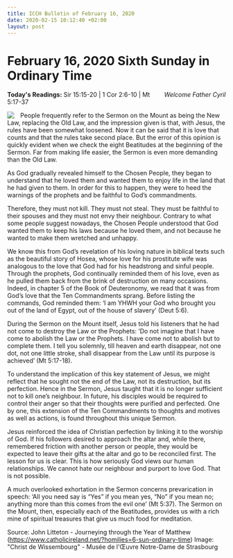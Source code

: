 ```yaml
---
title: ICCH Bulletin of February 16, 2020
date: 2020-02-15 10:12:40 +02:00
layout: post
---
```


# February 16, 2020 Sixth Sunday in Ordinary Time
<span style="float: right"><em>Welcome Father Cyril</em></span>
**Today's Readings:** Sir 15:15-20 | 1 Cor 2:6-10 | Mt 5:17-37


<img style="float: left; margin-right: 1em;" src="https://upload.wikimedia.org/wikipedia/commons/thumb/3/3e/Christ_de_Wissembourg.JPG/235px-Christ_de_Wissembourg.JPG">

People frequently refer to the Sermon on the Mount as being the New Law, replacing the Old Law, and the impression given is that, with Jesus, the rules have been somewhat loosened. Now it can be said that it is love that counts and that the rules take second place. But the error of this opinion is quickly evident when we check the eight Beatitudes at the beginning of the Sermon. Far from making life easier, the Sermon is even more demanding than the Old Law.

As God gradually revealed himself to the Chosen People, they began to understand that he loved them and wanted them to enjoy life in the land that he had given to them. In order for this to happen, they were to heed the warnings of the prophets and be faithful to God’s commandments.

Therefore, they must not kill. They must not steal. They must be faithful to their spouses and they must not envy their neighbour. Contrary to what some people suggest nowadays, the Chosen People understood that God wanted them to keep his laws because he loved them, and not because he wanted to make them wretched and unhappy.

We know this from God’s revelation of his loving nature in biblical texts such as the beautiful story of Hosea, whose love for his prostitute wife was analogous to the love that God had for his headstrong and sinful people. Through the prophets, God continually reminded them of his love, even as he pulled them back from the brink of destruction on many occasions. Indeed, in chapter 5 of the Book of Deuteronomy, we read that it was from God’s love that the Ten Commandments sprang. Before listing the commands, God reminded them: ‘I am YHWH your God who brought you out of the land of Egypt, out of the house of slavery’ (Deut 5:6).

During the Sermon on the Mount itself, Jesus told his listeners that he had not come to destroy the Law or the Prophets: ‘Do not imagine that I have come to abolish the Law or the Prophets. I have come not to abolish but to complete them. I tell you solemnly, till heaven and earth disappear, not one dot, not one little stroke, shall disappear from the Law until its purpose is achieved’ (Mt 5:17-18).

To understand the implication of this key statement of Jesus, we might reflect that he sought not the end of the Law, not its destruction, but its perfection. Hence in the Sermon, Jesus taught that it is no longer sufficient not to kill one’s neighbour. In future, his disciples would be required to control their anger so that their thoughts were purified and perfected. One by one, this extension of the Ten Commandments to thoughts and motives as well as actions, is found throughout this unique Sermon.

Jesus reinforced the idea of Christian perfection by linking it to the worship of God. If his followers desired to approach the altar and, while there, remembered friction with another person or people, they would be expected to leave their gifts at the altar and go to be reconciled first. The lesson for us is clear. This is how seriously God views our human relationships. We cannot hate our neighbour and purport to love God. That is not possible.

A much overlooked exhortation in the Sermon concerns prevarication in speech: ‘All you need say is “Yes” if you mean yes, “No” if you mean no; anything more than this comes from the evil one’ (Mt 5:37).
The Sermon on the Mount, then, especially each of the Beatitudes, provides us with a rich mine of spiritual treasures that give us much food for meditation.

Source: John Litteton - Journeying through the Year of Matthew (https://www.catholicireland.net/?homilies=6-sun-ordinary-time)
Image: "Christ de Wissembourg" - Musée de l'Œuvre Notre-Dame de Strasbourg





